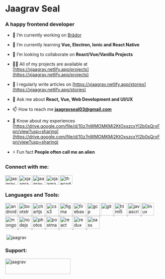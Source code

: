 <h1 align="left">Jaagrav Seal</h1>
<h3 align="left">A happy frontend developer</h3>

- 🔭 I’m currently working on [Brädor](https://www.figma.com/file/AYsBsinUwBYtQpPwsTawbb/Brädor?node-id=0%3A1)

- 🌱 I’m currently learning **Vue, Electron, Ionic and React Native**

- 👯 I’m looking to collaborate on **React/Vue/Vanilla Projects**

- 👨‍💻 All of my projects are available at [https://xjaagrav.netlify.app/projects](https://xjaagrav.netlify.app/projects)

- 📝 I regularly write articles on [https://xjaagrav.netlify.app/stories](https://xjaagrav.netlify.app/stories)

- 💬 Ask me about **React, Vue, Web Development and UI/UX**

- 📫 How to reach me **jaagravseal03@gmail.com**

- 📄 Know about my experiences [https://drive.google.com/file/d/10z7nWMOMKMj2KtOxszcxYI2b0sQrxFpn/view?usp=sharing](https://drive.google.com/file/d/10z7nWMOMKMj2KtOxszcxYI2b0sQrxFpn/view?usp=sharing)

- ⚡ Fun fact **People often call me an alien**

<h3 align="left">Connect with me:</h3>
<p align="left">
<a href="https://dev.to/jaagrav" target="blank"><img align="center" src="https://cdn.jsdelivr.net/npm/simple-icons@3.0.1/icons/dev-dot-to.svg" alt="jaagrav" height="30" width="40" /></a>
<a href="https://twitter.com/xjaagrav" target="blank"><img align="center" src="https://cdn.jsdelivr.net/npm/simple-icons@3.0.1/icons/twitter.svg" alt="xjaagrav" height="30" width="40" /></a>
<a href="https://linkedin.com/in/jaagrav" target="blank"><img align="center" src="https://cdn.jsdelivr.net/npm/simple-icons@3.0.1/icons/linkedin.svg" alt="jaagrav" height="30" width="40" /></a>
<a href="https://instagram.com/xjaagrav" target="blank"><img align="center" src="https://cdn.jsdelivr.net/npm/simple-icons@3.0.1/icons/instagram.svg" alt="xjaagrav" height="30" width="40" /></a>
<a href="https://www.youtube.com/c/thecoders" target="blank"><img align="center" src="https://cdn.jsdelivr.net/npm/simple-icons@3.0.1/icons/youtube.svg" alt="thecoders" height="30" width="40" /></a>
</p>

<h3 align="left">Languages and Tools:</h3>
<p align="left"> <a href="https://developer.android.com" target="_blank"> <img src="https://devicons.github.io/devicon/devicon.git/icons/android/android-original-wordmark.svg" alt="android" width="40" height="40"/> </a> <a href="https://getbootstrap.com" target="_blank"> <img src="https://devicons.github.io/devicon/devicon.git/icons/bootstrap/bootstrap-plain.svg" alt="bootstrap" width="40" height="40"/> </a> <a href="https://www.chartjs.org" target="_blank"> <img src="https://www.chartjs.org/media/logo-title.svg" alt="chartjs" width="40" height="40"/> </a> <a href="https://www.w3schools.com/css/" target="_blank"> <img src="https://devicons.github.io/devicon/devicon.git/icons/css3/css3-original-wordmark.svg" alt="css3" width="40" height="40"/> </a> <a href="https://www.figma.com/" target="_blank"> <img src="https://www.vectorlogo.zone/logos/figma/figma-icon.svg" alt="figma" width="40" height="40"/> </a> <a href="https://firebase.google.com/" target="_blank"> <img src="https://www.vectorlogo.zone/logos/firebase/firebase-icon.svg" alt="firebase" width="40" height="40"/> </a> <a href="https://cloud.google.com" target="_blank"> <img src="https://www.vectorlogo.zone/logos/google_cloud/google_cloud-icon.svg" alt="gcp" width="40" height="40"/> </a> <a href="https://git-scm.com/" target="_blank"> <img src="https://www.vectorlogo.zone/logos/git-scm/git-scm-icon.svg" alt="git" width="40" height="40"/> </a> <a href="https://www.w3.org/html/" target="_blank"> <img src="https://devicons.github.io/devicon/devicon.git/icons/html5/html5-original-wordmark.svg" alt="html5" width="40" height="40"/> </a> <a href="https://developer.mozilla.org/en-US/docs/Web/JavaScript" target="_blank"> <img src="https://devicons.github.io/devicon/devicon.git/icons/javascript/javascript-original.svg" alt="javascript" width="40" height="40"/> </a> <a href="https://www.linux.org/" target="_blank"> <img src="https://devicons.github.io/devicon/devicon.git/icons/linux/linux-original.svg" alt="linux" width="40" height="40"/> </a> <a href="https://www.mongodb.com/" target="_blank"> <img src="https://devicons.github.io/devicon/devicon.git/icons/mongodb/mongodb-original-wordmark.svg" alt="mongodb" width="40" height="40"/> </a> <a href="https://nodejs.org" target="_blank"> <img src="https://devicons.github.io/devicon/devicon.git/icons/nodejs/nodejs-original-wordmark.svg" alt="nodejs" width="40" height="40"/> </a> <a href="https://www.photoshop.com/en" target="_blank"> <img src="https://devicons.github.io/devicon/devicon.git/icons/photoshop/photoshop-plain.svg" alt="photoshop" width="40" height="40"/> </a> <a href="https://postman.com" target="_blank"> <img src="https://www.vectorlogo.zone/logos/getpostman/getpostman-icon.svg" alt="postman" width="40" height="40"/> </a> <a href="https://reactjs.org/" target="_blank"> <img src="https://devicons.github.io/devicon/devicon.git/icons/react/react-original-wordmark.svg" alt="react" width="40" height="40"/> </a> <a href="https://redux.js.org" target="_blank"> <img src="https://devicons.github.io/devicon/devicon.git/icons/redux/redux-original.svg" alt="redux" width="40" height="40"/> </a> <a href="https://sass-lang.com" target="_blank"> <img src="https://devicons.github.io/devicon/devicon.git/icons/sass/sass-original.svg" alt="sass" width="40" height="40"/> </a> </p>

<p>&nbsp;<img align="center" src="https://github-readme-stats.vercel.app/api?username=jaagrav&show_icons=true&locale=en" alt="jaagrav" /></p>

<h3 align="left">Support:</h3>
<p><a href="https://www.buymeacoffee.com/jaagrav"> <img align="left" src="https://cdn.buymeacoffee.com/buttons/v2/default-yellow.png" height="50" width="210" alt="jaagrav" /></a></p><br><br>
